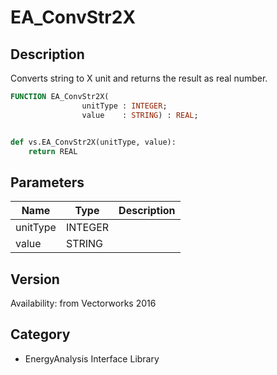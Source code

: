 # EA_ConvStr2X

## Description
Converts string to X unit and returns the result as real number.

```pascal
FUNCTION EA_ConvStr2X(
				unitType : INTEGER;
				value    : STRING) : REAL;
```

```python

def vs.EA_ConvStr2X(unitType, value):
    return REAL
```

## Parameters
|Name|Type|Description|
|---|---|---|
|unitType|INTEGER||
|value|STRING||

## Version
Availability: from Vectorworks 2016
## Category
* EnergyAnalysis Interface Library

